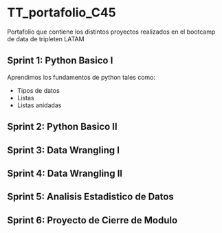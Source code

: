 # TT_portafolio_C45
Portafolio que contiene los distintos proyectos realizados en el bootcamp de data de tripleten LATAM


## Sprint 1: Python Basico I
Aprendimos los fundamentos de python tales como:
- Tipos de datos
- Listas
- Listas anidadas

## Sprint 2: Python Basico II


## Sprint 3: Data Wrangling I


## Sprint 4: Data Wrangling II


## Sprint 5: Analisis Estadistico de Datos


## Sprint 6: Proyecto de Cierre de Modulo

